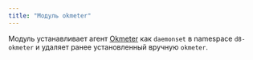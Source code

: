 ```yaml
---
title: "Модуль okmeter"
---
```


Модуль устанавливает агент [Okmeter](http://okmeter.io) как `daemonset` в namespace `d8-okmeter` и удаляет ранее установленный вручную `okmeter`.
